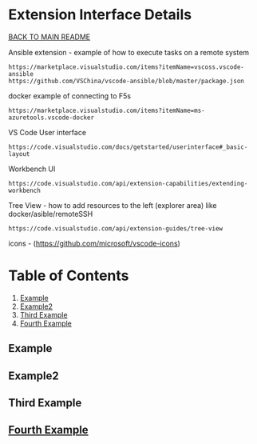 # Extension Interface Details

[BACK TO MAIN README](../README.md)

Ansible extension - example of how to execute tasks on a remote system

    https://marketplace.visualstudio.com/items?itemName=vscoss.vscode-ansible
    https://github.com/VSChina/vscode-ansible/blob/master/package.json


docker example of connecting to F5s

    https://marketplace.visualstudio.com/items?itemName=ms-azuretools.vscode-docker


VS Code User interface

    https://code.visualstudio.com/docs/getstarted/userinterface#_basic-layout

Workbench UI

    https://code.visualstudio.com/api/extension-capabilities/extending-workbench


Tree View - how to add resources to the left (explorer area) like docker/asible/remoteSSH

    https://code.visualstudio.com/api/extension-guides/tree-view


icons - (https://github.com/microsoft/vscode-icons)



# Table of Contents
1. [Example](#example)
2. [Example2](#example2)
3. [Third Example](#third-example)
4. [Fourth Example](#fourth-examplehttpwwwfourthexamplecom)


## Example
## Example2
## Third Example
## [Fourth Example](http://www.fourthexample.com) 